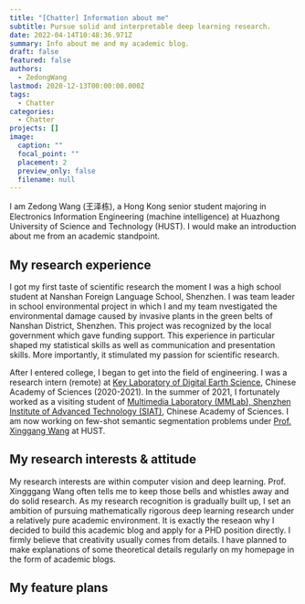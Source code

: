 ```yaml
---
title: "[Chatter] Information about me"
subtitle: Pursue solid and interpretable deep learning research.
date: 2022-04-14T10:48:36.971Z
summary: Info about me and my academic blog.
draft: false
featured: false
authors:
  - ZedongWang
lastmod: 2020-12-13T00:00:00.000Z
tags:
  - Chatter
categories:
  - Chatter
projects: []
image:
  caption: ""
  focal_point: ""
  placement: 2
  preview_only: false
  filename: null
---
```

I am Zedong Wang (王泽栋), a Hong Kong senior student majoring in Electronics Information Engineering (machine intelligence) at Huazhong University of Science and Technology (HUST). I would make an introduction about me from an academic standpoint.

## My research experience

I got my first taste of scientific research the moment I was a high school student at Nanshan Foreign Language School, Shenzhen. I was team leader in school environmental project in which I and my team nvestigated the environmental damage caused by invasive plants in the green belts of Nanshan District, Shenzhen.  This project was recognized by the local government which gave funding support. This experience in particular shaped my statistical skills as well as communication and presentation skills. More importantly, it stimulated my passion for scientific research.

After I entered college, I began to get into the field of engineering. I was a research intern (remote) at [Key Laboratory of Digital Earth Science](http://www.digitalearthlab.com.cn/), Chinese Academy of Sciences (2020-2021). In the summer of 2021, I fortunately worked as a visiting student of [Multimedia Laboratory (MMLab), Shenzhen Institute of Advanced Technology (SIAT)](http://mmlab.siat.ac.cn/), Chinese Academy of Sciences. I am now working on few-shot semantic segmentation problems under [Prof. Xinggang Wang](https://scholar.google.com/citations?hl=zh-CN&user=qNCTLV0AAAAJ) at HUST.

## My research interests & attitude

My research interests are within computer vision and deep learning. Prof. Xingggang Wang often tells me to keep those bells and whistles away and do solid research. As my research recognition is gradually built up, I set an ambition of pursuing mathematically rigorous deep learning research under a relatively pure academic environment. It is exactly the reseaon why I decided to build this academic blog and apply for a PHD position directly. I firmly believe that creativity usually comes from details. I have planned to make explanations of some theoretical details regularly on my homepage in the form of academic blogs.

## My feature plans

